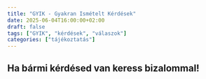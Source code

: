 ```yaml
---
title: "GYIK - Gyakran Ismételt Kérdések"
date: 2025-06-04T16:00:00+02:00
draft: false
tags: ["GYIK", "kérdések", "válaszok"]
categories: ["tájékoztatás"]
---
```


## Ha bármi kérdésed van keress bizalommal!